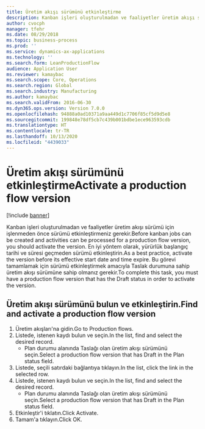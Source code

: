```yaml
---
title: Üretim akışı sürümünü etkinleştirme
description: Kanban işleri oluşturulmadan ve faaliyetler üretim akışı sürümü için işlenmeden önce sürümü etkinleştirmeniz gerekir.
author: cvocph
manager: tfehr
ms.date: 08/29/2018
ms.topic: business-process
ms.prod: ''
ms.service: dynamics-ax-applications
ms.technology: ''
ms.search.form: LeanProductionFlow
audience: Application User
ms.reviewer: kamaybac
ms.search.scope: Core, Operations
ms.search.region: Global
ms.search.industry: Manufacturing
ms.author: kamaybac
ms.search.validFrom: 2016-06-30
ms.dyn365.ops.version: Version 7.0.0
ms.openlocfilehash: 94888a0ad10371a9aa449d1c7706f85cf5d9d5e8
ms.sourcegitcommit: 199848e78df5cb7c439b001bdbe1ece963593cdb
ms.translationtype: HT
ms.contentlocale: tr-TR
ms.lasthandoff: 10/13/2020
ms.locfileid: "4439033"
---
```

# <a name="activate-a-production-flow-version"></a><span data-ttu-id="f92a7-103">Üretim akışı sürümünü etkinleştirme</span><span class="sxs-lookup"><span data-stu-id="f92a7-103">Activate a production flow version</span></span>

[!include [banner](../../includes/banner.md)]

<span data-ttu-id="f92a7-104">Kanban işleri oluşturulmadan ve faaliyetler üretim akışı sürümü için işlenmeden önce sürümü etkinleştirmeniz gerekir.</span><span class="sxs-lookup"><span data-stu-id="f92a7-104">Before kanban jobs can be created and activities can be processed for a production flow version, you should activate the version.</span></span> <span data-ttu-id="f92a7-105">En iyi yöntem olarak, yürürlük başlangıç tarihi ve süresi geçmeden sürümü etkinleştirin.</span><span class="sxs-lookup"><span data-stu-id="f92a7-105">As a best practice, activate the version before its effective start date and time expire.</span></span> <span data-ttu-id="f92a7-106">Bu görevi tamamlamak için sürümü etkinleştirmek amacıyla Taslak durumuna sahip üretim akışı sürümüne sahip olmanız gerekir.</span><span class="sxs-lookup"><span data-stu-id="f92a7-106">To complete this task, you must have a production flow version that has the Draft status in order to activate the version.</span></span> 


## <a name="find-and-activate-a-production-flow-version"></a><span data-ttu-id="f92a7-107">Üretim akışı sürümünü bulun ve etkinleştirin.</span><span class="sxs-lookup"><span data-stu-id="f92a7-107">Find and activate a production flow version</span></span>
1. <span data-ttu-id="f92a7-108">Üretim akışları'na gidin.</span><span class="sxs-lookup"><span data-stu-id="f92a7-108">Go to Production flows.</span></span>
2. <span data-ttu-id="f92a7-109">Listede, istenen kaydı bulun ve seçin.</span><span class="sxs-lookup"><span data-stu-id="f92a7-109">In the list, find and select the desired record.</span></span>
    * <span data-ttu-id="f92a7-110">Plan durumu alanında Taslağı olan üretim akışı sürümünü seçin.</span><span class="sxs-lookup"><span data-stu-id="f92a7-110">Select a production flow version that has Draft in the Plan status field.</span></span>  
3. <span data-ttu-id="f92a7-111">Listede, seçili satırdaki bağlantıya tıklayın.</span><span class="sxs-lookup"><span data-stu-id="f92a7-111">In the list, click the link in the selected row.</span></span>
4. <span data-ttu-id="f92a7-112">Listede, istenen kaydı bulun ve seçin.</span><span class="sxs-lookup"><span data-stu-id="f92a7-112">In the list, find and select the desired record.</span></span>
    * <span data-ttu-id="f92a7-113">Plan durumu alanında Taslağı olan üretim akışı sürümünü seçin.</span><span class="sxs-lookup"><span data-stu-id="f92a7-113">Select a production flow version that has Draft in the Plan status field.</span></span>  
5. <span data-ttu-id="f92a7-114">Etkinleştir'i tıklatın.</span><span class="sxs-lookup"><span data-stu-id="f92a7-114">Click Activate.</span></span>
6. <span data-ttu-id="f92a7-115">Tamam'a tıklayın.</span><span class="sxs-lookup"><span data-stu-id="f92a7-115">Click OK.</span></span>

